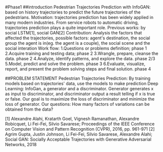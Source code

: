 #Phase1
##introduction
Pedestrian Trajectories Prediction with InfoGAN: based on history trajectories to predict the future trajectories of the pedestrians.
Motivation: trajectories prediction has been widely applied in many modern industries. From service robots to automatic driving, trajectories prediction plays a quite important role.
Previous works: by social LSTM[1], social GAN[2]
Contribution: Analysis the factors that affected the trajectories, possible factors: agent's destination, the social group the agent is in(eg. the agent is a couple), the social scene and the social interation
Work flow: 
1.Questions or problems definition; phase 1
2.Acquire training and testing data; phase 2
3.Wrangle, prepare, cleanse the data. phase 2
4.Analyze, identify patterns, and explore the data. phase 2/3
5.Model, predict and solve the problem. phase 3
6.Evaluate, visualize, report, and present the problem solving steps and final solution. phase 4

##PROBLEM STATEMENT
Pedestrian Trajectories Prediction: By training models based on trajectories' data, use the models to make prediction
Deep Learning: InfoGan, a generator and a discriminator. Generator generates x as input to discriminator, and discriminator output 
a result telling if x is true or false. Our goal is to maximize the loss of discriminator and minimize the loss of generator.
Our questions: How many factors of variations can be obtained from the data?





[1] Alexandre Alahi, Kratarth Goel, Vignesh Ramanathan, Alexandre Robicquet, Li Fei-Fei, Silvio Savarese; Proceedings of the IEEE Conference on Computer Vision and Pattern Recognition (CVPR), 2016, pp. 961-971
[2] Agrim Gupta, Justin Johnson, Li Fei-Fei, Silvio Savarese, Alexandre Alahi; Social GAN: Socially Acceptable Trajectories with Generative Adversarial Networks, 2018